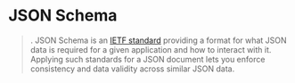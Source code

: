 # JSON Schema

> . JSON Schema is an [IETF standard](https://tools.ietf.org/html/draft-zyp-json-schema-04#:~:text=JSON%20Schema%20is%20a%20JSON,interaction%20control%20of%20JSON%20data.) providing a format for what JSON data is required for a given application and how to interact with it. Applying such standards for a JSON document lets you enforce consistency and data validity across similar JSON data.
